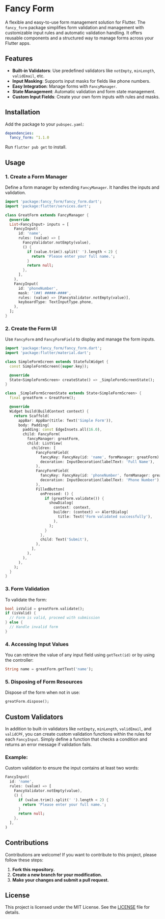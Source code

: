 # Fancy Form

A flexible and easy-to-use form management solution for Flutter. The `fancy_form` package simplifies form validation and management with customizable input rules and automatic validation handling. It offers reusable components and a structured way to manage forms across your Flutter apps.

## Features

- **Built-in Validators**: Use predefined validators like `notEmpty`, `minLength`, `validEmail`, etc.
- **Input Masking**: Supports input masks for fields like phone numbers.
- **Easy Integration**: Manage forms with `FancyManager`.
- **State Management**: Automatic validation and form state management.
- **Custom Input Fields**: Create your own form inputs with rules and masks.

## Installation

Add the package to your `pubspec.yaml`:

```yaml
dependencies:
  fancy_form: ^1.1.0
```

Run `flutter pub get` to install.

## Usage
### 1. Create a Form Manager
Define a form manager by extending `FancyManager`. It handles the inputs and validation.

```dart
import 'package:fancy_form/fancy_form.dart';
import 'package:flutter/services.dart';

class GreatForm extends FancyManager {
  @override
  List<FancyInput> inputs = [
    FancyInput(
      id: 'name',
      rules: (value) => [
        FancyValidator.notEmpty(value),
        () {
          if (value.trim().split(' ').length < 2) {
            return 'Please enter your full name.';
          }
          return null;
        },
      ],
    ),
    FancyInput(
      id: 'phoneNumber',
      mask: '(##) #####-####',
      rules: (value) => [FancyValidator.notEmpty(value)],
      keyboardType: TextInputType.phone,
    ),
  ];
}
```
### 2. Create the Form UI
Use `FancyForm` and `FancyFormField` to display and manage the form inputs.

```dart
import 'package:fancy_form/fancy_form.dart';
import 'package:flutter/material.dart';

class SimpleFormScreen extends StatefulWidget {
  const SimpleFormScreen({super.key});

  @override
  State<SimpleFormScreen> createState() => _SimpleFormScreenState();
}

class _SimpleFormScreenState extends State<SimpleFormScreen> {
  final greatForm = GreatForm();

  @override
  Widget build(BuildContext context) {
    return Scaffold(
      appBar: AppBar(title: Text('Simple Form')),
      body: Padding(
        padding: const EdgeInsets.all(16.0),
        child: FancyForm(
          fancyManager: greatForm,
          child: ListView(
            children: [
              FancyFormField(
                fancyKey: FancyKey(id: 'name', formManager: greatForm),
                decoration: InputDecoration(labelText: 'Full Name'),
              ),
              FancyFormField(
                fancyKey: FancyKey(id: 'phoneNumber', formManager: greatForm),
                decoration: InputDecoration(labelText: 'Phone Number'),
              ),
              FilledButton(
                onPressed: () {
                  if (greatForm.validate()) {
                    showDialog(
                      context: context,
                      builder: (context) => AlertDialog(
                        title: Text('Form validated successfully'),
                      ),
                    );
                  }
                },
                child: Text('Submit'),
              ),
            ],
          ),
        ),
      ),
    );
  }
}
```

### 3. Form Validation
To validate the form:

```dart
bool isValid = greatForm.validate();
if (isValid) {
  // Form is valid, proceed with submission
} else {
  // Handle invalid form
}
```

### 4. Accessing Input Values
You can retrieve the value of any input field using `getText(id)` or by using the controller:

```dart
String name = greatForm.getText('name');
```

### 5. Disposing of Form Resources
Dispose of the form when not in use:

```dart
greatForm.dispose();
```

## Custom Validators
In addition to built-in validators like `notEmpty`, `minLength`, `validEmail`, and `validCPF`, you can create custom validation functions within the rules for each `FancyInput`. Simply define a function that checks a condition and returns an error message if validation fails.

### Example:
Custom validation to ensure the input contains at least two words:

```dart
FancyInput(
  id: 'name',
  rules: (value) => [
    FancyValidator.notEmpty(value),
    () {
      if (value.trim().split(' ').length < 2) {
        return 'Please enter your full name.';
      }
      return null;
    },
  ],
)
```

## Contributions

Contributions are welcome! If you want to contribute to this project, please follow these steps:

1. **Fork this repository.**
2. **Create a new branch for your modification.**
3. **Make your changes and submit a pull request.**

## License
This project is licensed under the MIT License. See the [LICENSE](LICENSE) file for details.